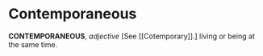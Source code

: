 # Contemporaneous

**CONTEMPORANEOUS**, _adjective_ \[See [[Cotemporary]].\] living or being at the same time.